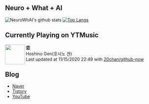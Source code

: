## Neuro + What + AI

![NeuroWhAI's github stats](https://github-readme-stats.vercel.app/api?username=neurowhai&count_private=true&show_icons=true)
[![Top Langs](https://github-readme-stats.vercel.app/api/top-langs/?username=neurowhai&layout=compact)](https://github.com/anuraghazra/github-readme-stats)

## Currently Playing on YTMusic

[<img align="left" height="65" src="https://lh3.googleusercontent.com/39uozc2Sg5bMX1T_j9LX9jljOnsvcTqMlIIBk7bbjykf7tg0tG6-G8dwNMKi9Ree0ymX9G88AfPCCiPNsA">](https://music.youtube.com/channel/UCUrcaHP1Qrlrxoxg9z1jlmg)

**恋**  
Hoshino Gen(호시노 겐)  
Last updated at 11/15/2020 22:49 with [20chan/github-now](https://github.com/20chan/github-now)

## Blog

- [Naver](http://blog.naver.com/neurowhai)
- [Tistory](http://neurowhai.tistory.com/)
- [YouTube](https://www.youtube.com/channel/UCB_v1xU6laBHOeH6z4L-Mtw)
